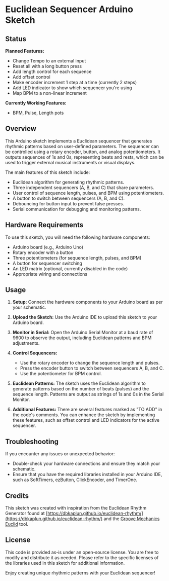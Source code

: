 # Euclidean Sequencer Arduino Sketch

## Status

**Planned Features:**
- Change Tempo to an external input
- Reset all with a long button press
- Add length control for each sequence
- Add offset control
- Make encoder increment 1 step at a time (currently 2 steps)
- Add LED indicator to show which sequencer you're using
- Map BPM to a non-linear increment

**Currently Working Features:**
- BPM, Pulse, Length pots

## Overview

This Arduino sketch implements a Euclidean sequencer that generates rhythmic patterns based on user-defined parameters. The sequencer can be controlled using a rotary encoder, button, and analog potentiometers. It outputs sequences of 1s and 0s, representing beats and rests, which can be used to trigger external musical instruments or visual displays.

The main features of this sketch include:
- Euclidean algorithm for generating rhythmic patterns.
- Three independent sequencers (A, B, and C) that share parameters.
- User control of sequence length, pulses, and BPM using potentiometers.
- A button to switch between sequencers (A, B, and C).
- Debouncing for button input to prevent false presses.
- Serial communication for debugging and monitoring patterns.

## Hardware Requirements

To use this sketch, you will need the following hardware components:
- Arduino board (e.g., Arduino Uno)
- Rotary encoder with a button
- Three potentiometers (for sequence length, pulses, and BPM)
- A button for sequencer switching
- An LED matrix (optional, currently disabled in the code)
- Appropriate wiring and connections

## Usage

1. **Setup:** Connect the hardware components to your Arduino board as per your schematic.

2. **Upload the Sketch:** Use the Arduino IDE to upload this sketch to your Arduino board.

3. **Monitor in Serial:** Open the Arduino Serial Monitor at a baud rate of 9600 to observe the output, including Euclidean patterns and BPM adjustments.

4. **Control Sequencers:**
   - Use the rotary encoder to change the sequence length and pulses.
   - Press the encoder button to switch between sequencers A, B, and C.
   - Use the potentiometer for BPM control.

5. **Euclidean Patterns:** The sketch uses the Euclidean algorithm to generate patterns based on the number of beats (pulses) and the sequence length. Patterns are output as strings of 1s and 0s in the Serial Monitor.

6. **Additional Features:** There are several features marked as "TO ADD" in the code's comments. You can enhance the sketch by implementing these features, such as offset control and LED indicators for the active sequencer.

## Troubleshooting

If you encounter any issues or unexpected behavior:
- Double-check your hardware connections and ensure they match your schematic.
- Ensure that you have the required libraries installed in your Arduino IDE, such as SoftTimers, ezButton, ClickEncoder, and TimerOne.

## Credits

This sketch was created with inspiration from the Euclidean Rhythm Generator found at [https://dbkaplun.github.io/euclidean-rhythm/](https://dbkaplun.github.io/euclidean-rhythm/) and the [Groove Mechanics Euclid](http://www.groovemechanics.com/euclid/) tool.

## License

This code is provided as-is under an open-source license. You are free to modify and distribute it as needed. Please refer to the specific licenses of the libraries used in this sketch for additional information.

Enjoy creating unique rhythmic patterns with your Euclidean sequencer!
